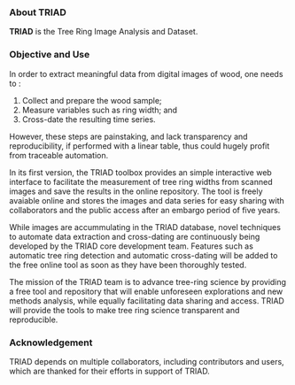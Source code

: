 
### About TRIAD
**TRIAD** is the Tree Ring Image Analysis and Dataset. 

### Objective and Use
In order to extract meaningful data from digital images of wood, one needs to : 

1. Collect and prepare the wood sample; 
2. Measure variables such as ring width; and
3. Cross-date the resulting time series.

However, these steps are painstaking, and lack transparency and reproducibility, if performed with a linear table, thus could hugely profit from traceable automation.

In its first version, the TRIAD toolbox provides an simple interactive web interface to facilitate the measurement of tree ring widths from scanned images and save the results in the online repository. The tool is freely avaiable online and stores the images and data series for easy sharing with collaborators and the public access after an embargo period of five years.

While images are accummulating in the TRIAD database, novel techniques to automate data extraction and cross-dating are continuously being developed by the TRIAD core development team. Features such as automatic tree ring detection and automatic cross-dating will be added to the free online tool as soon as they have been thoroughly tested.

The mission of the TRIAD team is to advance tree-ring science by providing a free tool and repository that will enable unforeseen explorations and new methods analysis, while equally facilitating data sharing and access. TRIAD will provide the tools to make tree ring science transparent and reproducible.

### Acknowledgement
TRIAD depends on multiple collaborators, including contributors and users, which are thanked for their efforts in support of TRIAD.

